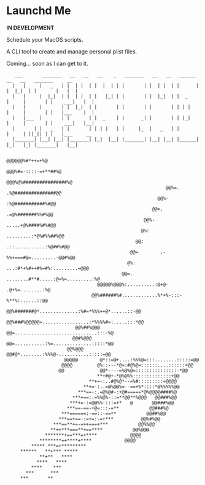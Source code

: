# Launchd Me

**IN DEVELOPMENT**

Schedule your MacOS scripts.

A CLI tool to create and manage personal plist files.

Coming... soon as I can get to it.

       ___       _______   __   __   __    _   _______   __   __   ______        __   __   _______     __
      |   |     |   _   | |  | |  | |  |  | | |       | |  | |  | |      |      |  |_|  | |       |   |  |
      |   |     |  |_|  | |  | |  | |   |_| | |       | |  |_|  | |  _    |     |       | |    ___|   |  |
      |   |     |       | |  |_|  | |       | |       | |       | | | |   |     |       | |   |___    |  |
      |   |___  |       | |       | |  _    | |      _| |       | | |_|   |     |       | |    ___|   |__|
      |       | |   _   | |       | | | |   | |     |_  |   _   | |       |     | ||_|| | |   |___     __
      |_______| |__| |__| |_______| |_|  |__| |_______| |__| |__| |______|      |_|   |_| |_______|   |__|

                                                                          @@@@@@%#*++=+%@
                                                                     @@@%#=-::::-=+**##%@
                                                                 @@@%@%################%@
                                                              @@%=.  .%@###############@@
                                                           @@%-        :%@###########%#@@
                                                         @@+.           .=@%#######%%#%@@
                                                      @@%-            .....+@%####%#%#@@
                                                     @%:           .........:*@%#%%##%@@
                                                   @@:          .::...........:%@##%#@@
                                                 @@=        .-%%+===#@=.........-@@#%@@
                                                @%:     ...:#*+%#++#%=#%:.........=@@@
                                              @@=. ........#**#.....:@=%=.........:%@
                                     @@@@@%@@@%:..........:@+@-     .@+%=........:%@
                                   @@%######%#.............%*+%-:::-%**%:......::@@
                                 @@%#######@*..............:%#=*%%%++@*......::-@@
                               @@%###%@@@@@=.................:*%%%%#=:.....:::*@@
                             @@%##%@@@  @@=..............................:::-%@
                            @@#%@@@    @@=...........:%=..............:::::*@@
                          @@%@@@      @@#@*........:%%%@-...........:::::=@@
                         @@@@@        @*::=@+....:%%%@=:::........:::::=@@
                        @@@@         @%::---*@=:#@%@=::::::....::::::+@@
                       @@             @@*----=%@%@=:::::::::::::::-*@@
                                     **+#@+-*@%@%%::::::::::::::+@@
                                  **+=-:..#@%@*--=%#:::::::::=@@@@
                                **+=-:..=@%@@%=--==+%*::::*@%%%%%@@
                              ***==-:.=@%@#-:+@#=====*@%@@@@####%@
                            ***+==::=%%@%-::=**@@**%@@@   @@###%@@
                           ***+=-:=@@%%-:::=+*   @       @@###%@@
                          ***==-==-+@=:::-=**           @@###%@
                        ***======:-==::-==**           @@##%@@
                       ***==+==-:=+=:-=+***          @@%#%@@
                     ***==**+=-=++===+***           @@%%@@
                    **++***===**+==****           @@%@@@
                  *******+==***=+****            @@@@
                ********=+****+****            @@@@
             ***** ***=+*********
         ******   **+*** *****
                **+**   ****
               ****   ****
             ****    ***
           ***      ***
         ***       **
